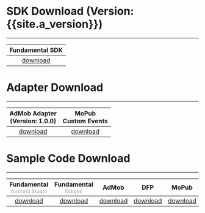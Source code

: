 # SDK Download (Version: {{site.a_version}})
---

 Fundamental SDK |
:----------------------------------:  |
[download][1]                         |


# Adapter Download
---

 AdMob Adapter <br>(Version: 1.0.0)  | MoPub<br>Custom Events |
:----------------------------------: | :---------------------:|
 [download][2]                       | [download][3]          |


# Sample Code Download
---

Fundamental<br><font size="2px" color="#C0C0C0">Android Studio</font> | Fundamental<br><font size="2px" color="#C0C0C0">Eclipse</font>    | AdMob        | DFP         | MoPub       |
:------------------:|:-----------:| :-----------:|:-----------:|:-----------:|
[download][4]       |[download][5]| [download][6]|[download][7]|[download][8]|



[1]: http://m.vpadn.com/sdk/vpadn-sdk-obf471-10207102-1802011415-5985d26.jar
[2]: https://github.com/vpon-sdk/Vpon-mobile-android-examples/tree/master/Adapter/AdMobAdapter
[3]: https://github.com/vpon-sdk/Vpon-mobile-android-examples/tree/master/Adapter/MoPubCustomEvents
[4]: https://github.com/vpon-sdk/Vpon-mobile-android-examples/tree/master/Fundamental/AndroidStudioExample
[5]: https://github.com/vpon-sdk/Vpon-mobile-android-examples/tree/master/Fundamental/EclipseExample
[6]: https://github.com/vpon-sdk/Vpon-mobile-android-examples/tree/master/Mediation/AdMobExample
[7]: https://github.com/vpon-sdk/Vpon-mobile-android-examples/tree/master/Mediation/DFPExample
[8]: https://github.com/vpon-sdk/Vpon-mobile-android-examples/tree/master/Mediation/MoPubExample
[9]:
[10]:
